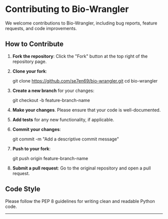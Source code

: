 # Contributing to Bio-Wrangler

We welcome contributions to Bio-Wrangler, including bug reports, feature requests, and code improvements.

## How to Contribute

1. **Fork the repository**: Click the "Fork" button at the top right of the repository page.
2. **Clone your fork**:

   git clone https://github.com/se7en69/bio-wrangler.git
   cd bio-wrangler

3. **Create a new branch** for your changes:

   git checkout -b feature-branch-name

4. **Make your changes**. Please ensure that your code is well-documented.
5. **Add tests** for any new functionality, if applicable.
6. **Commit your changes**:

   git commit -m "Add a descriptive commit message"

7. **Push to your fork**:
   
   git push origin feature-branch-name
 
8. **Submit a pull request**: Go to the original repository and open a pull request.

## Code Style

Please follow the PEP 8 guidelines for writing clean and readable Python code.

---
